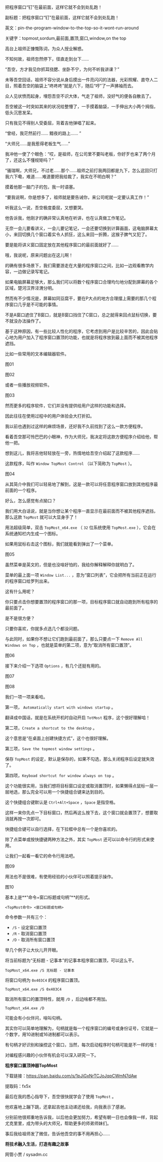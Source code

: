 把程序窗口“钉”在最前面，这样它就不会到处乱跑！

副标题：把程序窗口“钉”在最前面，这样它就不会到处乱跑！

英文：pin-the-program-window-to-the-top-so-it-wont-run-around

关键字：topmost,sordum,最前面,置顶,窗口,window,on the top



高台上祖师正慷慨陈词，为众人授业解惑。

不知何故，祖师忽然停下，径直走到台下……



“吾空，方才我见你抓耳挠腮、坐卧不宁，为何不听我讲课？”

未等吾空回话，祖师不容分说从身后摸出一件亮闪闪的法器，光彩照耀、直夺人二目，照着吾空的脑袋上“咚咚咚”就是六下，随后“哼”了一声拂袖而去。

众人见状愤而起身，埋怨吾空不识大体，气走了祖师，没好气的便各自散去了。

吾空被这一时突如其来的状况给整懵了，一手摸着脑袋，一手伸出大小两个拇指，低头沉思发呆。

只有我见不得别人受委屈，背着吉他弹唱了起来。



“曾经，我茫然前行…… 黯夜的路上…… ”

“大师兄……是我惹得老板生气……”

我冲他一使了个眼色：“哎，是祖师，在公司里不要叫老板，你好歹也来了两个月了，还这么不懂规矩吗？”

“骚瑞啊，大师兄，不过老……那个……祖师之前打我两回都是九下，怎么这回只打我六下嘞，难道……难道要把我给裁了，我实在不明白啊？”

摸着他那一脑门子的包，我一时语塞。



“要我说啊，你是想多了，祖师就是要告诫你，来公司呢就一定要认真工作！”

听我这么一说，吾空极度委屈，又想要哭。

他告诉我，他刚才的确非常认真地在听讲，也在认真做工作笔记。

无奈一会儿要看讲义，一会儿要记笔记，一会还要切换到计算画面，这电脑屏幕太小，来回切换几个窗口着实令人抓狂，这么来回一折腾，这猴子脾气又犯了。

要是能将讲义窗口固定放在其他程序窗口的最前面就好了……

哦，我说呢，原来问题出在这儿啊！



的确有很多场景下，我们需要游走在大量的程序窗口之间，比如一边观看教学内容，一边做记录写笔记。

如果电脑屏幕足够大，那么我们可以将数个程序窗口合理均匀地分配到屏幕的各个区域，楚河汉界泾渭分明。

然而有不少情况是，屏幕如同豆腐干，要在P大点的地方合理摆上需要的那几个程序窗口几乎是不可能的事情。

不是A窗口遮住了B窗口，就是B窗口挡住了C窗口，总之就得来回点鼠标切换，要不就没办法操作了。



基于这种原因，有一些比较人性化的程序，它考虑到用户是比较辛苦的，因此会贴心地为用户加入了程序窗口置顶的功能，也就是将程序放到最上面而不被其他程序遮挡。

比如一些常用的文本编辑器软件。

图01

图02



或者一些播放视频软件。

图03



然而更多的程序软件，它们并没有提供给用户这样的功能和选择。

因此往往在使用过程中的用户体验会大打折扣。

我以前也遇到过这样的麻烦场景，还好我不久前找到了这么一款方便程序。

看着吾空那可怜巴巴的小眼神，作为大师兄，我决定将这款方便程序介绍给他，帮他一把。

想到这儿，我将吉他轻轻放在一旁，热情地给吾空介绍起了这款程序……



这款程序，叫作 `Window TopMost Control` （以下简称为 `TopMost` ）。

图04



从其简介中我们可以轻易地了解到，这是一款可以将任意程序窗口放到其他程序最前面的一个程序。

好么，怎么感觉有点拗口？

我们用大白话说，就是当你想让某个程序一直显示在最前面而不被其他程序遮挡，那么这款 `TopMost` 就可以大显身手了！



用法超级简单，双击 `TopMost_x64.exe` （ `32` 位系统使用 `TopMost.exe` ），它会在系统通知栏内生成一个图标。

如果用鼠标右击这个图标，我们就能看到弹出了一个菜单。

图05



虽然菜单是英文的，但是也没啥好怕的，我给你解释解释你就明白了。

菜单的最上面一项 `Window List...` ，意为“窗口列表”，它会把所有当前正在运行的程序窗口给罗列出来。

这有什么用呢？

你只要点击你想要置顶的程序窗口的那一项，目标程序窗口就自动跑到所有程序的最前面了。

是不是很方便？

只要你喜欢，你就多点选几个都没问题。

与此同时，如果你不想让它们跑到最前面了，那么只要点一下 `Remove All Windows on Top` ，也就是菜单的第二项，意为“取消所有窗口置顶”。

图06



接下来介绍一下选项 `Options` ，有几个还挺有用的。

图07

图08



我们一项一项来看哈。

第一项， `Automatically start with windows startup` 。

翻译成中国话，就是在系统开机时自动开启 `TotMost` 程序，这个很好理解哈！



第二项，`Create a shortcut to the desktop` 。

这个意思是“在桌面上创建快捷方式”，这个也很好理解。



第三项，`Save the topmost window settings` 。

保存 `TopMost` 的设定，默认是保存的，如果不勾选，那么关闭程序后设定就失效了。



第四项，`Keyboad shortcut for window always on top` 。

这个功能很实用，当我们想将目标窗口设定或取消置顶时，如果懒得点鼠标一层一层地选，那么完全可以用一个快捷组合键来达到目的。

这个快捷组合键默认是 `Ctrl+Alt+Space` ，`Space` 是指空格。

这样一来你先点一下目标窗口，然后再这么按下去，这个窗口就会置顶了，想要取消就再按一次即可。

快捷组合键可以自行选择，在下拉框中总有一个是你喜欢的。



除了点菜单或按快捷键两种方法之外，其实 `TopMost` 还可以以命令行的形式来使用。

让我们一起看一看它的命令行用法吧。

图09



用法也不是很难，有使用经验的小伙伴可以照着提示操作。

图10



基本上是**“命令+窗口标题或句柄”**的形式。

```
<TopMost命令> <窗口标题或句柄>
```



命令参数一共有三个：

* `/S` - 设定窗口置顶
* `/R` - 取消窗口置顶
* `/D` - 取消所有窗口置顶



举几个例子让大伙儿开开眼。

将当前标题为“无标题 - 记事本”的记事本程序窗口置顶，可以这么干。

```
TopMost_x64.exe /S 无标题 - 记事本
```



将窗口句柄为 `0x403C4` 的程序窗口置顶。

```
TopMost_x64.exe /S 0x403C4
```



取消所有窗口的置顶特性，就用 `/D` ，后边啥都不用加。

```
TopMost_x64.exe /D
```



可能会有小伙伴问，啥叫句柄。

其实你可以简单地理解为，句柄就是每一个程序窗口的编号或身份证号，它就是一个数字，用10进制或16进制都可以表示。

有句柄才好识别和操控这个窗口，当然，每次启动程序时句柄可能是不一样的哦！

对编程感兴趣的小伙伴有机会可以深入研究一下。



**程序窗口置顶神器TopMost**

下载链接：https://pan.baidu.com/s/1pJiGxNrTCJoJqpCWmN7dAw

提取码：fx5x





最后在我的悉心指导下，吾空很快就学会了使用 `TopMost` 。

他欢喜地上蹦下跳，还拿起吉他主动递还给我，向我表示了感谢。

分别前他很郑重地告诉我，以后他会更加努力，希望有朝一日也会像我一样，背起尤克里里，成为带头的大师兄，帮助更多的师弟师妹们。

事后我给祖师发了微信，告诉他吾空的事不用再担心……



**将技术融入生活，打造有趣之故事**

网管小贾 / sysadm.cc